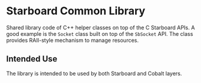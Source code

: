 # Starboard Common Library
Shared library code of C++ helper classes on top of the C Starboard APIs.
A good example is the `Socket` class built on top of the `SbSocket` API. The
class provides RAII-style mechanism to manage resources.

## Intended Use
The library is intended to be used by both Starboard and Cobalt layers.


